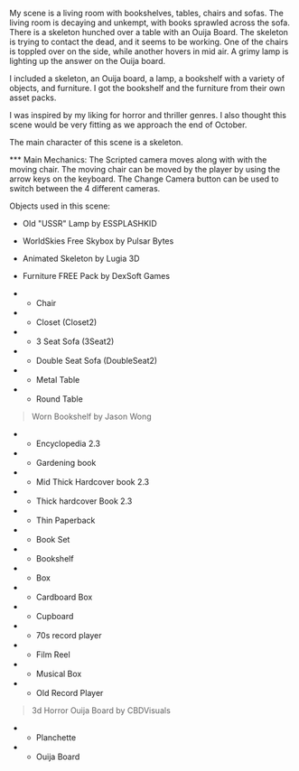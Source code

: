 My scene is a living room with bookshelves, tables, chairs and sofas. The living room is decaying and unkempt, with books sprawled across the sofa. There is a skeleton hunched over a table with an Ouija Board. The skeleton is trying to contact the dead, and it seems to be working. One of the chairs is toppled over on the side, while another hovers in mid air. A grimy lamp is lighting up the answer on the Ouija board. 

I included a skeleton, an Ouija board, a lamp, a bookshelf with a variety of objects, and furniture. I got the bookshelf and the furniture from their own asset packs. 

I was inspired by my liking for horror and thriller genres. I also thought this scene would be very fitting as we approach the end of October.

The main character of this scene is a skeleton.

*** Main Mechanics: The Scripted camera moves along with with the moving chair. The moving chair can be moved by the player by using the arrow keys on the keyboard. The Change Camera button can be used to switch between the 4 different cameras.

Objects used in this scene:

* Old "USSR" Lamp by ESSPLASHKID

* WorldSkies Free Skybox by Pulsar Bytes
 
* Animated Skeleton by Lugia 3D
 
* Furniture FREE Pack by DexSoft Games  
- - Chair
- - Closet (Closet2)
- - 3 Seat Sofa (3Seat2)
- - Double Seat Sofa (DoubleSeat2)
- - Metal Table
- - Round Table
 
> Worn Bookshelf by Jason Wong
- - Encyclopedia 2.3
- - Gardening book
- - Mid Thick Hardcover book 2.3
- - Thick hardcover Book 2.3
- - Thin Paperback
- - Book Set
- - Bookshelf
- - Box
- - Cardboard Box
- - Cupboard
- - 70s record player
- - Film Reel
- - Musical Box
- - Old Record Player 

> 3d Horror Ouija Board by CBDVisuals
- - Planchette
- - Ouija Board
